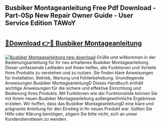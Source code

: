 ## Busbiker Montageanleitung Free Pdf Download - Part-0Sp New Repair Owner Guide - User Service Edition TAWoY

# <h2><a href="http://df71qtu.blite.top/?on=Busbiker+Montageanleitung">🔗Download 👉🔴 Busbiker Montageanleitung</a></h2>

[![Busbiker Montageanleitung new download](https://i.imgur.com/lujVjoI.png)](http://df71qtu.blite.top/?on=Busbiker+Montageanleitung)
Grüße und willkommen in der Bedienungsanleitung für Ihr neu erhaltenes Busbiker Montageanleitung. Dieser umfassende Leitfaden soll Ihnen helfen, alle Funktionen und Vorteile Ihres Produkts zu verstehen und zu nutzen. Sie finden klare Anweisungen für Installation, Betrieb, Wartung und Fehlerbehebung. Grundlegende Anweisungen Busbiker MontageanleitungD Dieses Handbuch enthält wichtige Anweisungen für die sichere und effektive Einrichtung und Bedienung Ihres Produkts. Mit Funktionen wie der Funktionsliste können Sie mit Ihrem neuen Busbiker Montageanleitung außergewöhnliche Ergebnisse erzielen. Wir hoffen, dass das Busbiker MontageanleitungD eine klare und prägnante Anleitung für den Einstieg in Ihr neues Produkt war. Sollten Sie Hilfe oder Klärung benötigen, zögern Sie bitte nicht, sich an unser Kundendienstteam zu wenden.
